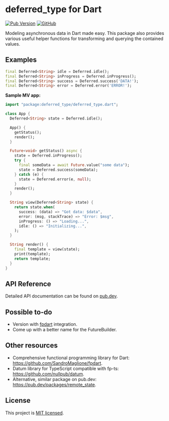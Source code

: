 # deferred_type for Dart
[![Pub Version](https://img.shields.io/pub/v/deferred_type?label=dart%20package&logo=dart&style=for-the-badge)](https://pub.dev/packages/deferred_type)
[![GitHub](https://img.shields.io/github/license/arafatamim/deferred_type?logo=git&style=for-the-badge)](https://github.com/arafatamim/deferred_type)

Modeling asynchronous data in Dart made easy. This package also provides various useful helper functions for transforming and querying the contained values.

## Examples

```dart
final Deferred<String> idle = Deferred.idle();
final Deferred<String> inProgress = Deferred.inProgress();
final Deferred<String> success = Deferred.success('DATA!');
final Deferred<String> error = Deferred.error('ERROR!');
```

**Sample MV app:**
```dart
import "package:deferred_type/deferred_type.dart";

class App {
  Deferred<String> state = Deferred.idle();

  App() {
    getStatus();
    render();
  }

  Future<void> getStatus() async {
    state = Deferred.inProgress();
    try {
      final someData = await Future.value("some data");
      state = Deferred.success(someData);
    } catch (e) {
      state = Deferred.error(e, null);
    }
    render();
  }

  String view(Deferred<String> state) {
    return state.when(
      success: (data) => "Got data: $data",
      error: (msg, stackTrace) => "Error: $msg",
      inProgress: () => "Loading...",
      idle: () => "Initializing...",
    );
  }

  String render() {
    final template = view(state);
    print(template);
    return template;
  }
}
```

## API Reference

Detailed API documentation can be found on [pub.dev](https://pub.dev/documentation/deferred_type/latest/deferred_type/deferred_type-library.html).

## Possible to-do

- Version with [fpdart](https://github.com/SandroMaglione/fpdart) integration.
- Come up with a better name for the FutureBuilder.

## Other resources

- Comprehensive functional programming library for Dart: https://github.com/SandroMaglione/fpdart.
- Datum library for TypeScript compatible with fp-ts: https://github.com/nullpub/datum.
- Alternative, similar package on pub.dev: https://pub.dev/packages/remote_state.

## License
This project is [MIT licensed](https://github.com/arafatamim/deferred_type/blob/main/LICENSE).

